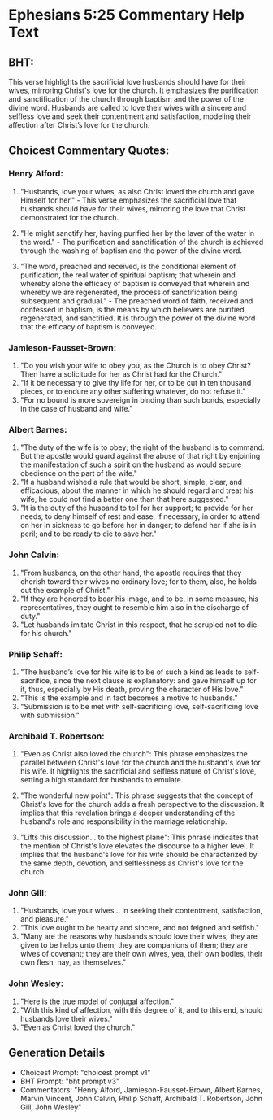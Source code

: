 # Ephesians 5:25 Commentary Help Text

## BHT:
This verse highlights the sacrificial love husbands should have for their wives, mirroring Christ's love for the church. It emphasizes the purification and sanctification of the church through baptism and the power of the divine word. Husbands are called to love their wives with a sincere and selfless love and seek their contentment and satisfaction, modeling their affection after Christ’s love for the church.

## Choicest Commentary Quotes:
### Henry Alford:
1. "Husbands, love your wives, as also Christ loved the church and gave Himself for her." - This verse emphasizes the sacrificial love that husbands should have for their wives, mirroring the love that Christ demonstrated for the church.

2. "He might sanctify her, having purified her by the laver of the water in the word." - The purification and sanctification of the church is achieved through the washing of baptism and the power of the divine word.

3. "The word, preached and received, is the conditional element of purification, the real water of spiritual baptism; that wherein and whereby alone the efficacy of baptism is conveyed that wherein and whereby we are regenerated, the process of sanctification being subsequent and gradual." - The preached word of faith, received and confessed in baptism, is the means by which believers are purified, regenerated, and sanctified. It is through the power of the divine word that the efficacy of baptism is conveyed.

### Jamieson-Fausset-Brown:
1. "Do you wish your wife to obey you, as the Church is to obey Christ? Then have a solicitude for her as Christ had for the Church."
2. "If it be necessary to give thy life for her, or to be cut in ten thousand pieces, or to endure any other suffering whatever, do not refuse it."
3. "For no bound is more sovereign in binding than such bonds, especially in the case of husband and wife."

### Albert Barnes:
1. "The duty of the wife is to obey; the right of the husband is to command. But the apostle would guard against the abuse of that right by enjoining the manifestation of such a spirit on the husband as would secure obedience on the part of the wife."
2. "If a husband wished a rule that would be short, simple, clear, and efficacious, about the manner in which he should regard and treat his wife, he could not find a better one than that here suggested."
3. "It is the duty of the husband to toil for her support; to provide for her needs; to deny himself of rest and ease, if necessary, in order to attend on her in sickness to go before her in danger; to defend her if she is in peril; and to be ready to die to save her."

### John Calvin:
1. "From husbands, on the other hand, the apostle requires that they cherish toward their wives no ordinary love; for to them, also, he holds out the example of Christ." 
2. "If they are honored to bear his image, and to be, in some measure, his representatives, they ought to resemble him also in the discharge of duty." 
3. "Let husbands imitate Christ in this respect, that he scrupled not to die for his church."

### Philip Schaff:
1. "The husband’s love for his wife is to be of such a kind as leads to self-sacrifice, since the next clause is explanatory: and gave himself up for it, thus, especially by His death, proving the character of His love."
2. "This is the example and in fact becomes a motive to husbands."
3. "Submission is to be met with self-sacrificing love, self-sacrificing love with submission."

### Archibald T. Robertson:
1. "Even as Christ also loved the church": This phrase emphasizes the parallel between Christ's love for the church and the husband's love for his wife. It highlights the sacrificial and selfless nature of Christ's love, setting a high standard for husbands to emulate.

2. "The wonderful new point": This phrase suggests that the concept of Christ's love for the church adds a fresh perspective to the discussion. It implies that this revelation brings a deeper understanding of the husband's role and responsibility in the marriage relationship.

3. "Lifts this discussion... to the highest plane": This phrase indicates that the mention of Christ's love elevates the discourse to a higher level. It implies that the husband's love for his wife should be characterized by the same depth, devotion, and selflessness as Christ's love for the church.

### John Gill:
1. "Husbands, love your wives... in seeking their contentment, satisfaction, and pleasure."
2. "This love ought to be hearty and sincere, and not feigned and selfish."
3. "Many are the reasons why husbands should love their wives; they are given to be helps unto them; they are companions of them; they are wives of covenant; they are their own wives, yea, their own bodies, their own flesh, nay, as themselves."

### John Wesley:
1. "Here is the true model of conjugal affection."
2. "With this kind of affection, with this degree of it, and to this end, should husbands love their wives."
3. "Even as Christ loved the church."


## Generation Details
- Choicest Prompt: "choicest prompt v1"
- BHT Prompt: "bht prompt v3"
- Commentators: "Henry Alford, Jamieson-Fausset-Brown, Albert Barnes, Marvin Vincent, John Calvin, Philip Schaff, Archibald T. Robertson, John Gill, John Wesley"
